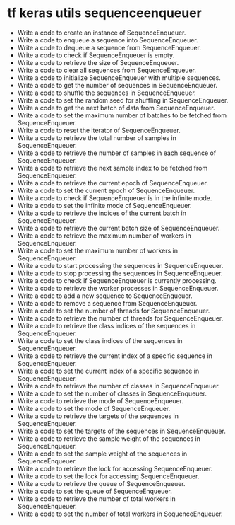 # tf keras utils sequenceenqueuer

- Write a code to create an instance of SequenceEnqueuer.
- Write a code to enqueue a sequence into SequenceEnqueuer.
- Write a code to dequeue a sequence from SequenceEnqueuer.
- Write a code to check if SequenceEnqueuer is empty.
- Write a code to retrieve the size of SequenceEnqueuer.
- Write a code to clear all sequences from SequenceEnqueuer.
- Write a code to initialize SequenceEnqueuer with multiple sequences.
- Write a code to get the number of sequences in SequenceEnqueuer.
- Write a code to shuffle the sequences in SequenceEnqueuer.
- Write a code to set the random seed for shuffling in SequenceEnqueuer.
- Write a code to get the next batch of data from SequenceEnqueuer.
- Write a code to set the maximum number of batches to be fetched from SequenceEnqueuer.
- Write a code to reset the iterator of SequenceEnqueuer.
- Write a code to retrieve the total number of samples in SequenceEnqueuer.
- Write a code to retrieve the number of samples in each sequence of SequenceEnqueuer.
- Write a code to retrieve the next sample index to be fetched from SequenceEnqueuer.
- Write a code to retrieve the current epoch of SequenceEnqueuer.
- Write a code to set the current epoch of SequenceEnqueuer.
- Write a code to check if SequenceEnqueuer is in the infinite mode.
- Write a code to set the infinite mode of SequenceEnqueuer.
- Write a code to retrieve the indices of the current batch in SequenceEnqueuer.
- Write a code to retrieve the current batch size of SequenceEnqueuer.
- Write a code to retrieve the maximum number of workers in SequenceEnqueuer.
- Write a code to set the maximum number of workers in SequenceEnqueuer.
- Write a code to start processing the sequences in SequenceEnqueuer.
- Write a code to stop processing the sequences in SequenceEnqueuer.
- Write a code to check if SequenceEnqueuer is currently processing.
- Write a code to retrieve the worker processes in SequenceEnqueuer.
- Write a code to add a new sequence to SequenceEnqueuer.
- Write a code to remove a sequence from SequenceEnqueuer.
- Write a code to set the number of threads for SequenceEnqueuer.
- Write a code to retrieve the number of threads for SequenceEnqueuer.
- Write a code to retrieve the class indices of the sequences in SequenceEnqueuer.
- Write a code to set the class indices of the sequences in SequenceEnqueuer.
- Write a code to retrieve the current index of a specific sequence in SequenceEnqueuer.
- Write a code to set the current index of a specific sequence in SequenceEnqueuer.
- Write a code to retrieve the number of classes in SequenceEnqueuer.
- Write a code to set the number of classes in SequenceEnqueuer.
- Write a code to retrieve the mode of SequenceEnqueuer.
- Write a code to set the mode of SequenceEnqueuer.
- Write a code to retrieve the targets of the sequences in SequenceEnqueuer.
- Write a code to set the targets of the sequences in SequenceEnqueuer.
- Write a code to retrieve the sample weight of the sequences in SequenceEnqueuer.
- Write a code to set the sample weight of the sequences in SequenceEnqueuer.
- Write a code to retrieve the lock for accessing SequenceEnqueuer.
- Write a code to set the lock for accessing SequenceEnqueuer.
- Write a code to retrieve the queue of SequenceEnqueuer.
- Write a code to set the queue of SequenceEnqueuer.
- Write a code to retrieve the number of total workers in SequenceEnqueuer.
- Write a code to set the number of total workers in SequenceEnqueuer.